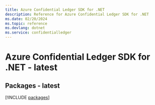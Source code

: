 ```yaml
---
title: Azure Confidential Ledger SDK for .NET
description: Reference for Azure Confidential Ledger SDK for .NET
ms.date: 02/20/2024
ms.topic: reference
ms.devlang: dotnet
ms.service: confidentialledger
---
```

# Azure Confidential Ledger SDK for .NET - latest
## Packages - latest
[!INCLUDE [packages](confidential-ledger-index.md)]